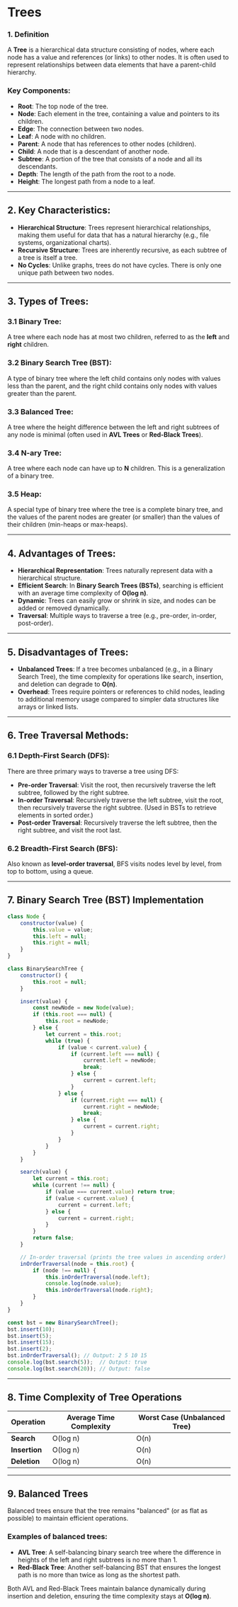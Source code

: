 # Trees

### 1. **Definition**
A **Tree** is a hierarchical data structure consisting of nodes, where each node has a value and references (or links) to other nodes. It is often used to represent relationships between data elements that have a parent-child hierarchy.

### Key Components:
- **Root**: The top node of the tree.
- **Node**: Each element in the tree, containing a value and pointers to its children.
- **Edge**: The connection between two nodes.
- **Leaf**: A node with no children.
- **Parent**: A node that has references to other nodes (children).
- **Child**: A node that is a descendant of another node.
- **Subtree**: A portion of the tree that consists of a node and all its descendants.
- **Depth**: The length of the path from the root to a node.
- **Height**: The longest path from a node to a leaf.

---

## 2. **Key Characteristics:**
- **Hierarchical Structure**: Trees represent hierarchical relationships, making them useful for data that has a natural hierarchy (e.g., file systems, organizational charts).
- **Recursive Structure**: Trees are inherently recursive, as each subtree of a tree is itself a tree.
- **No Cycles**: Unlike graphs, trees do not have cycles. There is only one unique path between two nodes.

---

## 3. **Types of Trees**:
### 3.1 **Binary Tree**:
A tree where each node has at most two children, referred to as the **left** and **right** children.

### 3.2 **Binary Search Tree (BST)**:
A type of binary tree where the left child contains only nodes with values less than the parent, and the right child contains only nodes with values greater than the parent.

### 3.3 **Balanced Tree**:
A tree where the height difference between the left and right subtrees of any node is minimal (often used in **AVL Trees** or **Red-Black Trees**).

### 3.4 **N-ary Tree**:
A tree where each node can have up to **N** children. This is a generalization of a binary tree.

### 3.5 **Heap**:
A special type of binary tree where the tree is a complete binary tree, and the values of the parent nodes are greater (or smaller) than the values of their children (min-heaps or max-heaps).

---

## 4. **Advantages of Trees**:
- **Hierarchical Representation**: Trees naturally represent data with a hierarchical structure.
- **Efficient Search**: In **Binary Search Trees (BSTs)**, searching is efficient with an average time complexity of **O(log n)**.
- **Dynamic**: Trees can easily grow or shrink in size, and nodes can be added or removed dynamically.
- **Traversal**: Multiple ways to traverse a tree (e.g., pre-order, in-order, post-order).

---

## 5. **Disadvantages of Trees**:
- **Unbalanced Trees**: If a tree becomes unbalanced (e.g., in a Binary Search Tree), the time complexity for operations like search, insertion, and deletion can degrade to **O(n)**.
- **Overhead**: Trees require pointers or references to child nodes, leading to additional memory usage compared to simpler data structures like arrays or linked lists.

---

## 6. **Tree Traversal Methods**:
### 6.1 **Depth-First Search (DFS)**:
There are three primary ways to traverse a tree using DFS:
- **Pre-order Traversal**: Visit the root, then recursively traverse the left subtree, followed by the right subtree.
- **In-order Traversal**: Recursively traverse the left subtree, visit the root, then recursively traverse the right subtree. (Used in BSTs to retrieve elements in sorted order.)
- **Post-order Traversal**: Recursively traverse the left subtree, then the right subtree, and visit the root last.

### 6.2 **Breadth-First Search (BFS)**:
Also known as **level-order traversal**, BFS visits nodes level by level, from top to bottom, using a queue.

---

## 7. **Binary Search Tree (BST) Implementation**

```javascript
class Node {
    constructor(value) {
        this.value = value;
        this.left = null;
        this.right = null;
    }
}

class BinarySearchTree {
    constructor() {
        this.root = null;
    }

    insert(value) {
        const newNode = new Node(value);
        if (this.root === null) {
            this.root = newNode;
        } else {
            let current = this.root;
            while (true) {
                if (value < current.value) {
                    if (current.left === null) {
                        current.left = newNode;
                        break;
                    } else {
                        current = current.left;
                    }
                } else {
                    if (current.right === null) {
                        current.right = newNode;
                        break;
                    } else {
                        current = current.right;
                    }
                }
            }
        }
    }

    search(value) {
        let current = this.root;
        while (current !== null) {
            if (value === current.value) return true;
            if (value < current.value) {
                current = current.left;
            } else {
                current = current.right;
            }
        }
        return false;
    }

    // In-order traversal (prints the tree values in ascending order)
    inOrderTraversal(node = this.root) {
        if (node !== null) {
            this.inOrderTraversal(node.left);
            console.log(node.value);
            this.inOrderTraversal(node.right);
        }
    }
}

const bst = new BinarySearchTree();
bst.insert(10);
bst.insert(5);
bst.insert(15);
bst.insert(2);
bst.inOrderTraversal(); // Output: 2 5 10 15
console.log(bst.search(5));  // Output: true
console.log(bst.search(20)); // Output: false
```

---

## 8. **Time Complexity of Tree Operations**

| Operation          | Average Time Complexity | Worst Case (Unbalanced Tree) |
|--------------------|-------------------------|------------------------------|
| **Search**         | O(log n)                | O(n)                         |
| **Insertion**      | O(log n)                | O(n)                         |
| **Deletion**       | O(log n)                | O(n)                         |

---

## 9. **Balanced Trees**

Balanced trees ensure that the tree remains "balanced" (or as flat as possible) to maintain efficient operations.

### Examples of balanced trees:
- **AVL Tree**: A self-balancing binary search tree where the difference in heights of the left and right subtrees is no more than 1.
- **Red-Black Tree**: Another self-balancing BST that ensures the longest path is no more than twice as long as the shortest path.

Both AVL and Red-Black Trees maintain balance dynamically during insertion and deletion, ensuring the time complexity stays at **O(log n)**.
